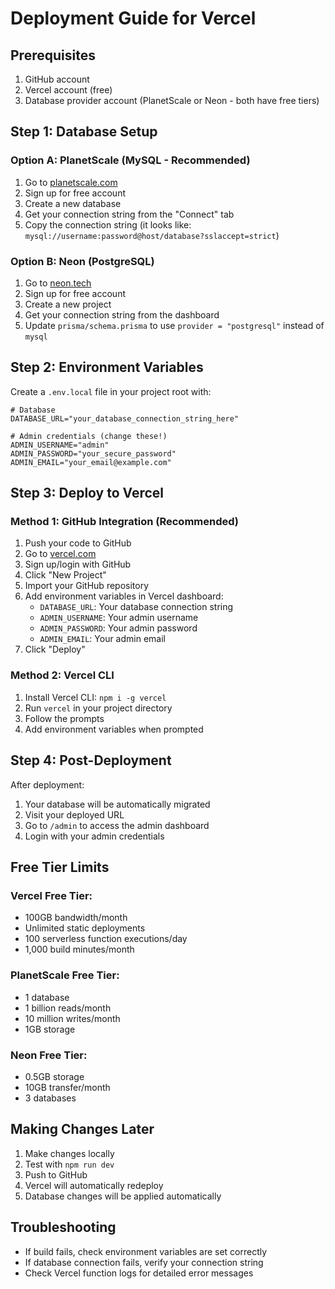 # Deployment Guide for Vercel

## Prerequisites
1. GitHub account
2. Vercel account (free)
3. Database provider account (PlanetScale or Neon - both have free tiers)

## Step 1: Database Setup

### Option A: PlanetScale (MySQL - Recommended)
1. Go to [planetscale.com](https://planetscale.com)
2. Sign up for free account
3. Create a new database
4. Get your connection string from the "Connect" tab
5. Copy the connection string (it looks like: `mysql://username:password@host/database?sslaccept=strict`)

### Option B: Neon (PostgreSQL)
1. Go to [neon.tech](https://neon.tech)
2. Sign up for free account
3. Create a new project
4. Get your connection string from the dashboard
5. Update `prisma/schema.prisma` to use `provider = "postgresql"` instead of `mysql`

## Step 2: Environment Variables

Create a `.env.local` file in your project root with:

```env
# Database
DATABASE_URL="your_database_connection_string_here"

# Admin credentials (change these!)
ADMIN_USERNAME="admin"
ADMIN_PASSWORD="your_secure_password"
ADMIN_EMAIL="your_email@example.com"
```

## Step 3: Deploy to Vercel

### Method 1: GitHub Integration (Recommended)
1. Push your code to GitHub
2. Go to [vercel.com](https://vercel.com)
3. Sign up/login with GitHub
4. Click "New Project"
5. Import your GitHub repository
6. Add environment variables in Vercel dashboard:
   - `DATABASE_URL`: Your database connection string
   - `ADMIN_USERNAME`: Your admin username
   - `ADMIN_PASSWORD`: Your admin password
   - `ADMIN_EMAIL`: Your admin email
7. Click "Deploy"

### Method 2: Vercel CLI
1. Install Vercel CLI: `npm i -g vercel`
2. Run `vercel` in your project directory
3. Follow the prompts
4. Add environment variables when prompted

## Step 4: Post-Deployment

After deployment:
1. Your database will be automatically migrated
2. Visit your deployed URL
3. Go to `/admin` to access the admin dashboard
4. Login with your admin credentials

## Free Tier Limits

### Vercel Free Tier:
- 100GB bandwidth/month
- Unlimited static deployments
- 100 serverless function executions/day
- 1,000 build minutes/month

### PlanetScale Free Tier:
- 1 database
- 1 billion reads/month
- 10 million writes/month
- 1GB storage

### Neon Free Tier:
- 0.5GB storage
- 10GB transfer/month
- 3 databases

## Making Changes Later

1. Make changes locally
2. Test with `npm run dev`
3. Push to GitHub
4. Vercel will automatically redeploy
5. Database changes will be applied automatically

## Troubleshooting

- If build fails, check environment variables are set correctly
- If database connection fails, verify your connection string
- Check Vercel function logs for detailed error messages
